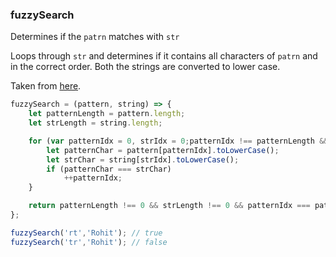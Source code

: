 ### fuzzySearch

Determines if the `patrn` matches with `str`

Loops through `str` and determines if it contains all characters of `patrn` and in the correct order. Both the strings are converted to lower case.

Taken from [here](https://github.com/forrestthewoods/lib_fts/blob/80f3f8c52db53428247e741b9efe2cde9667050c/code/fts_fuzzy_match.js#L18).
``` js
fuzzySearch = (pattern, string) => { 
    let patternLength = pattern.length;
    let strLength = string.length;

    for (var patternIdx = 0, strIdx = 0;patternIdx !== patternLength && strIdx !== strLength;strIdx++){
        let patternChar = pattern[patternIdx].toLowerCase();
        let strChar = string[strIdx].toLowerCase();
        if (patternChar === strChar)
            ++patternIdx;
    }

    return patternLength !== 0 && strLength !== 0 && patternIdx === patternLength ? true : false;
};
```


``` js
fuzzySearch('rt','Rohit'); // true
fuzzySearch('tr','Rohit'); // false
```
